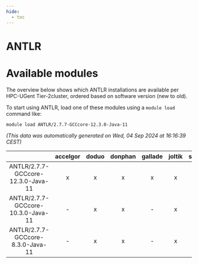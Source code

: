 ```yaml
---
hide:
  - toc
---
```


ANTLR
=====

# Available modules


The overview below shows which ANTLR installations are available per HPC-UGent Tier-2cluster, ordered based on software version (new to old).

To start using ANTLR, load one of these modules using a `module load` command like:

```shell
module load ANTLR/2.7.7-GCCcore-12.3.0-Java-11
```

*(This data was automatically generated on Wed, 04 Sep 2024 at 16:16:39 CEST)*  

| |accelgor|doduo|donphan|gallade|joltik|shinx|skitty|
| :---: | :---: | :---: | :---: | :---: | :---: | :---: | :---: |
|ANTLR/2.7.7-GCCcore-12.3.0-Java-11|x|x|x|x|x|x|x|
|ANTLR/2.7.7-GCCcore-10.3.0-Java-11|-|x|x|-|x|-|x|
|ANTLR/2.7.7-GCCcore-8.3.0-Java-11|-|x|x|-|x|-|x|
